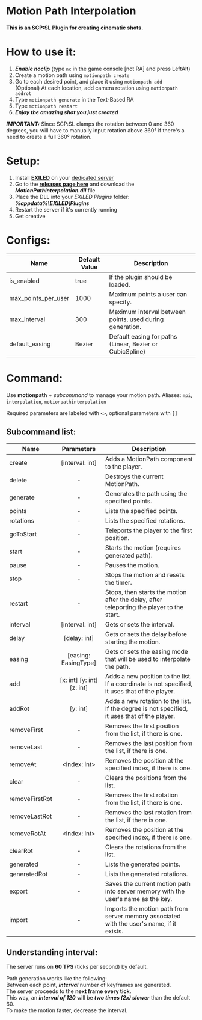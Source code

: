 ﻿# Motion Path Interpolation

**This is an SCP:SL Plugin for creating cinematic shots.**<br>

# How to use it:

1. **_Enable noclip_** (type `nc` in the game console [not RA] and press LeftAlt)
2. Create a motion path using `motionpath create`
3. Go to each desired point, and place it using `motionpath add`<br>
   (Optional) At each location, add camera rotation using `motionpath addrot`
4. Type `motionpath generate` in the Text-Based RA
5. Type `motionpath restart`
6. _**Enjoy the amazing shot you just created**_

_**IMPORTANT:**_ Since SCP:SL clamps the rotation between 0 and 360 degrees, you will have to manually input rotation
above 360° if there's a need to create a full 360° rotation.

# Setup:

1. Install **[EXILED](https://github.com/Exiled-Team/EXILED/)** on your [dedicated server](https://en.scpslgame.com/index.php?title=Guide:Hosting_a_server)
2. Go to the **[releases page here](https://github.com/Axwabo/MotionPathInterpolation/releases/)**
   and download the **_MotionPathInterpolation.dll_** file
3. Place the DLL into your _EXILED Plugins_ folder: **_%appdata%\EXILED\Plugins_**
4. Restart the server if it's currently running
5. Get creative

# Configs:

| Name                | Default Value | Description                                              |
|---------------------|---------------|----------------------------------------------------------|
| is_enabled          | true          | If the plugin should be loaded.                          |
| max_points_per_user | 1000          | Maximum points a user can specify.                       |
| max_interval        | 300           | Maximum interval between points, used during generation. |
| default_easing      | Bezier        | Default easing for paths (Linear, Bezier or CubicSpline) |

# Command:

Use **motionpath** + _subcommand_ to manage your motion path. Aliases: `mpi`, `interpolation`, `motionpathinterpolation`

Required parameters are labeled with `<>`, optional parameters with `[]`

## Subcommand list:

| Name           |         Parameters         | Description                                                                                    |
|----------------|:--------------------------:|------------------------------------------------------------------------------------------------|
| create         | [interval: int]            | Adds a MotionPath component to the player.                                                     |
| delete         | -                          | Destroys the current MotionPath.                                                               |
| generate       | -                          | Generates the path using the specified points.                                                 |
| points         | -                          | Lists the specified points.                                                                    |
| rotations      | -                          | Lists the specified rotations.                                                                 |
| goToStart      | -                          | Teleports the player to the first position.                                                    |
| start          | -                          | Starts the motion (requires generated path).                                                   |
| pause          | -                          | Pauses the motion.                                                                             |
| stop           | -                          | Stops the motion and resets the timer.                                                         |
| restart        | -                          | Stops, then starts the motion after the delay, after teleporting the player to the start.      |
| interval       | [interval: int]            | Gets or sets the interval.                                                                     |
| delay          | [delay: int]               | Gets or sets the delay before starting the motion.                                             |
| easing         | [easing: EasingType]       | Gets or sets the easing mode that will be used to interpolate the path.                        |
| add            | [x: int] [y: int] [z: int] | Adds a new position to the list. If a coordinate is not specified, it uses that of the player. |
| addRot         | [y: int]                   | Adds a new rotation to the list. If the degree is not specified, it uses that of the player.   |
| removeFirst    | -                          | Removes the first position from the list, if there is one.                                     |
| removeLast     | -                          | Removes the last position from the list, if there is one.                                      |
| removeAt       | <index: int>               | Removes the position at the specified index, if there is one.                                  |
| clear          | -                          | Clears the positions from the list.                                                            |
| removeFirstRot | -                          | Removes the first rotation from the list, if there is one.                                     |
| removeLastRot  | -                          | Removes the last rotation from the list, if there is one.                                      |
| removeRotAt    | <index: int>               | Removes the position at the specified index, if there is one.                                  |
| clearRot       | -                          | Clears the rotations from the list.                                                            |
| generated      | -                          | Lists the generated points.                                                                    |
| generatedRot   | -                          | Lists the generated rotations.                                                                 |
| export         | -                          | Saves the current motion path into server memory with the user's name as the key.              |
| import         | -                          | Imports the motion path from server memory associated with the user's name, if it exists.      |

## Understanding interval:

The server runs on **60 TPS** (ticks per second) by default.

Path generation works like the following:<br>
Between each point, **_interval_** number of keyframes are generated.<br>
The server proceeds to the **next frame every tick.**<br>
This way, an **_interval of 120_** will be **_two times (2x) slower_** than the default 60.<br>
To make the motion faster, decrease the interval.